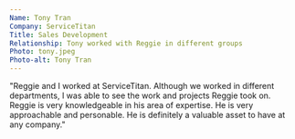 ```yaml
---
Name: Tony Tran
Company: ServiceTitan
Title: Sales Development
Relationship: Tony worked with Reggie in different groups
Photo: tony.jpeg
Photo-alt: Tony Tran
---
```

"Reggie and I worked at ServiceTitan. Although we worked in different departments, I was able to see the work and projects Reggie took on. Reggie is very knowledgeable in his area of expertise. He is very approachable and personable. He is definitely a valuable asset to have at any company."